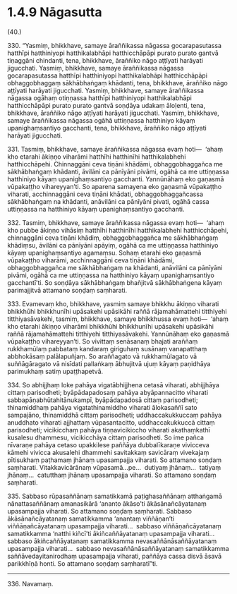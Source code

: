

# 1.4.9 Nāgasutta




(40.)

330\. “Yasmiṃ, bhikkhave, samaye āraññikassa nāgassa gocarapasutassa hatthīpi hatthiniyopi hatthikalabhāpi hatthicchāpāpi purato purato gantvā tiṇaggāni chindanti, tena, bhikkhave, āraññiko nāgo aṭṭīyati harāyati jigucchati. Yasmiṃ, bhikkhave, samaye āraññikassa nāgassa gocarapasutassa hatthīpi hatthiniyopi hatthikalabhāpi hatthicchāpāpi obhaggobhaggaṃ sākhābhaṅgaṃ khādanti, tena, bhikkhave, āraññiko nāgo aṭṭīyati harāyati jigucchati. Yasmiṃ, bhikkhave, samaye āraññikassa nāgassa ogāhaṃ otiṇṇassa hatthīpi hatthiniyopi hatthikalabhāpi hatthicchāpāpi purato purato gantvā soṇḍāya udakaṃ āloḷenti, tena, bhikkhave, āraññiko nāgo aṭṭīyati harāyati jigucchati. Yasmiṃ, bhikkhave, samaye āraññikassa nāgassa ogāhā uttiṇṇassa hatthiniyo kāyaṃ upanighaṃsantiyo gacchanti, tena, bhikkhave, āraññiko nāgo aṭṭīyati harāyati jigucchati.

331\. Tasmiṃ, bhikkhave, samaye āraññikassa nāgassa evaṃ hoti—  ‘ahaṃ kho etarahi ākiṇṇo viharāmi hatthīhi hatthinīhi hatthikalabhehi hatthicchāpehi. Chinnaggāni ceva tiṇāni khādāmi, obhaggobhaggañca me sākhābhaṅgaṃ khādanti, āvilāni ca pānīyāni pivāmi, ogāhā ca me uttiṇṇassa hatthiniyo kāyaṃ upanighaṃsantiyo gacchanti. Yannūnāhaṃ eko gaṇasmā vūpakaṭṭho vihareyyan’ti. So aparena samayena eko gaṇasmā vūpakaṭṭho viharati, acchinnaggāni ceva tiṇāni khādati, obhaggobhaggañcassa sākhābhaṅgaṃ na khādanti, anāvilāni ca pānīyāni pivati, ogāhā cassa uttiṇṇassa na hatthiniyo kāyaṃ upanighaṃsantiyo gacchanti.

332\. Tasmiṃ, bhikkhave, samaye āraññikassa nāgassa evaṃ hoti—  ‘ahaṃ kho pubbe ākiṇṇo vihāsiṃ hatthīhi hatthinīhi hatthikalabhehi hatthicchāpehi, chinnaggāni ceva tiṇāni khādiṃ, obhaggobhaggañca me sākhābhaṅgaṃ khādiṃsu, āvilāni ca pānīyāni apāyiṃ, ogāhā ca me uttiṇṇassa hatthiniyo kāyaṃ upanighaṃsantiyo agamaṃsu. Sohaṃ etarahi eko gaṇasmā vūpakaṭṭho viharāmi, acchinnaggāni ceva tiṇāni khādāmi, obhaggobhaggañca me sākhābhaṅgaṃ na khādanti, anāvilāni ca pānīyāni pivāmi, ogāhā ca me uttiṇṇassa na hatthiniyo kāyaṃ upanighaṃsantiyo gacchantī’ti. So soṇḍāya sākhābhaṅgaṃ bhañjitvā sākhābhaṅgena kāyaṃ parimajjitvā attamano soṇḍaṃ saṃharati.

333\. Evamevaṃ kho, bhikkhave, yasmiṃ samaye bhikkhu ākiṇṇo viharati bhikkhūhi bhikkhunīhi upāsakehi upāsikāhi raññā rājamahāmattehi titthiyehi titthiyasāvakehi, tasmiṃ, bhikkhave, samaye bhikkhussa evaṃ hoti—  ‘ahaṃ kho etarahi ākiṇṇo viharāmi bhikkhūhi bhikkhunīhi upāsakehi upāsikāhi raññā rājamahāmattehi titthiyehi titthiyasāvakehi. Yannūnāhaṃ eko gaṇasmā vūpakaṭṭho vihareyyan’ti. So vivittaṃ senāsanaṃ bhajati araññaṃ rukkhamūlaṃ pabbataṃ kandaraṃ giriguhaṃ susānaṃ vanapatthaṃ abbhokāsaṃ palālapuñjaṃ. So araññagato vā rukkhamūlagato vā suññāgāragato vā nisīdati pallaṅkaṃ ābhujitvā ujuṃ kāyaṃ paṇidhāya parimukhaṃ satiṃ upaṭṭhapetvā.

334\. So abhijjhaṃ loke pahāya vigatābhijjhena cetasā viharati, abhijjhāya cittaṃ parisodheti; byāpādapadosaṃ pahāya abyāpannacitto viharati sabbapāṇabhūtahitānukampī, byāpādapadosā cittaṃ parisodheti; thinamiddhaṃ pahāya vigatathinamiddho viharati ālokasaññī sato sampajāno, thinamiddhā cittaṃ parisodheti; uddhaccakukkuccaṃ pahāya anuddhato viharati ajjhattaṃ vūpasantacitto, uddhaccakukkuccā cittaṃ parisodheti; vicikicchaṃ pahāya tiṇṇavicikiccho viharati akathaṃkathī kusalesu dhammesu, vicikicchāya cittaṃ parisodheti. So ime pañca nīvaraṇe pahāya cetaso upakkilese paññāya dubbalīkaraṇe vivicceva kāmehi vivicca akusalehi dhammehi savitakkaṃ savicāraṃ vivekajaṃ pītisukhaṃ paṭhamaṃ jhānaṃ upasampajja viharati. So attamano soṇḍaṃ saṃharati. Vitakkavicārānaṃ vūpasamā…pe…  dutiyaṃ jhānaṃ…  tatiyaṃ jhānaṃ…  catutthaṃ jhānaṃ upasampajja viharati. So attamano soṇḍaṃ saṃharati.

335\. Sabbaso rūpasaññānaṃ samatikkamā paṭighasaññānaṃ atthaṅgamā nānattasaññānaṃ amanasikārā ‘ananto ākāso’ti ākāsānañcāyatanaṃ upasampajja viharati. So attamano soṇḍaṃ saṃharati. Sabbaso ākāsānañcāyatanaṃ samatikkamma ‘anantaṃ viññāṇan’ti viññāṇañcāyatanaṃ upasampajja viharati…  sabbaso viññāṇañcāyatanaṃ samatikkamma ‘natthi kiñcī’ti ākiñcaññāyatanaṃ upasampajja viharati…  sabbaso ākiñcaññāyatanaṃ samatikkamma nevasaññānāsaññāyatanaṃ upasampajja viharati…  sabbaso nevasaññānāsaññāyatanaṃ samatikkamma saññāvedayitanirodhaṃ upasampajja viharati, paññāya cassa disvā āsavā parikkhīṇā honti. So attamano soṇḍaṃ saṃharatī”ti.

---

336\. Navamaṃ.





